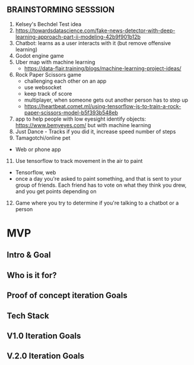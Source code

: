 ## BRAINSTORMING SESSSION
1. Kelsey's Bechdel Test idea
3. https://towardsdatascience.com/fake-news-detector-with-deep-learning-approach-part-ii-modeling-42b9f901b12b
4. Chatbot: learns as a user interacts with it (but remove offensive learning)
5. Godot engine game
6. Uber map with machine learning
   * https://data-flair.training/blogs/machine-learning-project-ideas/
7. Rock Paper Scissors game
   * challenging each other on an app
   * use websocket
   * keep track of score
   * multiplayer, when someone gets out another person has to step up
   * https://heartbeat.comet.ml/using-tensorflow-js-to-train-a-rock-paper-scissors-model-b5f393b548eb
8. app to help people with low eyesight identify objects: https://www.bemyeyes.com/ but with machine learning
9. Just Dance - Tracks if you did it, increase speed number of steps 
10. Tamagotchi/online pet
   * Web or phone app
11. Use tensorflow to track movement in the air to paint
   * Tensorflow, web
   * once a day you're asked to paint something, and that is sent to your group of friends. Each friend has to vote on what they think you drew, and you get points depending on 
12. Game where you try to determine if you're talking to a chatbot or a person

# MVP 
## Intro & Goal
## Who is it for?
## Proof of concept iteration Goals
## Tech Stack
## V1.0 Iteration Goals
## V.2.0 Iteration Goals




